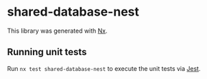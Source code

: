 # shared-database-nest

This library was generated with [Nx](https://nx.dev).

## Running unit tests

Run `nx test shared-database-nest` to execute the unit tests via [Jest](https://jestjs.io).
